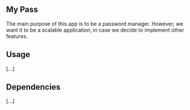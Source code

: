 ## My Pass

The main purpose of this app is to be a password manager. However, we want it to be a scalable application, in case we decide to implement other features.

## Usage

[...]

## Dependencies

[...]
